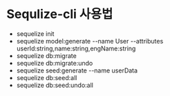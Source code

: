 # Sequlize-cli 사용법

- sequelize init
- sequelize model:generate --name User --attributes userId:string,name:string,engName:string
- sequelize db:migrate
- sequelize db:migrate:undo
- sequelize seed:generate --name userData
- sequelize db:seed:all
- sequelize db:seed:undo:all